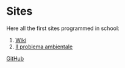 # Sites

Here all the first sites programmed in school: 

1. [Wiki](https://matteofuso.github.io/Sites/wiki/)
1. [Il problema ambientale](https://matteofuso.github.io/Sites/il-problema-ambientale/)

[GitHub](https://github.com/matteofuso/)

